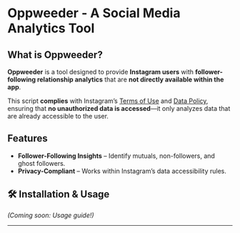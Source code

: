 # Oppweeder - A Social Media Analytics Tool

## What is Oppweeder?
**Oppweeder** is a tool designed to provide **Instagram users** with **follower-following relationship analytics** that are **not directly available within the app**. 

This script **complies** with Instagram’s [Terms of Use](https://help.instagram.com/581066165581870) and [Data Policy](https://privacycenter.instagram.com/policy/), ensuring that **no unauthorized data is accessed**—it only analyzes data that are already accessible to the user.

## Features
- **Follower-Following Insights** – Identify mutuals, non-followers, and ghost followers.
- **Privacy-Compliant** – Works within Instagram’s data accessibility rules.

## 🛠️ Installation & Usage
*(Coming soon: Usage guide!)*

---
